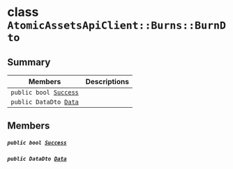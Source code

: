 # class `AtomicAssetsApiClient::Burns::BurnDto` 

## Summary

 Members                                | Descriptions                                
----------------------------------------|---------------------------------------------
`public bool `[`Success`](#class_atomic_assets_api_client_1_1_burns_1_1_burn_dto_1a506fb037fbb6bfe8f254c021a2c3cfac) | 
`public DataDto `[`Data`](#class_atomic_assets_api_client_1_1_burns_1_1_burn_dto_1a65c0779654774581967081cf3136bd84) | 

## Members

##### `public bool `[`Success`](#class_atomic_assets_api_client_1_1_burns_1_1_burn_dto_1a506fb037fbb6bfe8f254c021a2c3cfac) 

##### `public DataDto `[`Data`](#class_atomic_assets_api_client_1_1_burns_1_1_burn_dto_1a65c0779654774581967081cf3136bd84) 

